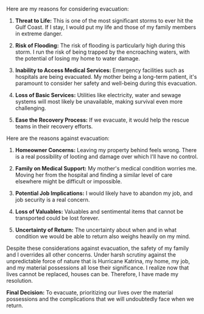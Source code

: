 Here are my reasons for considering evacuation:

1. **Threat to Life:** This is one of the most significant storms to ever hit the Gulf Coast. If I stay, I would put my life and those of my family members in extreme danger. 

2. **Risk of Flooding:** The risk of flooding is particularly high during this storm. I run the risk of being trapped by the encroaching waters, with the potential of losing my home to water damage. 

3. **Inability to Access Medical Services:** Emergency facilities such as hospitals are being evacuated. My mother being a long-term patient, it's paramount to consider her safety and well-being during this evacuation.

4. **Loss of Basic Services:** Utilities like electricity, water and sewage systems will most likely be unavailable, making survival even more challenging. 

5. **Ease the Recovery Process:** If we evacuate, it would help the rescue teams in their recovery efforts.

Here are the reasons against evacuation:

1. **Homeowner Concerns:** Leaving my property behind feels wrong. There is a real possibility of looting and damage over which I'll have no control.

2. **Family on Medical Support:** My mother's medical condition worries me. Moving her from the hospital and finding a similar level of care elsewhere might be difficult or impossible.

3. **Potential Job Implications:** I would likely have to abandon my job, and job security is a real concern.

4. **Loss of Valuables:** Valuables and sentimental items that cannot be transported could be lost forever. 

5. **Uncertainty of Return:** The uncertainty about when and in what condition we would be able to return also weighs heavily on my mind.


Despite these considerations against evacuation, the safety of my family and I overrides all other concerns. Under harsh scrutiny against the unpredictable force of nature that is Hurricane Katrina, my home, my job, and my material possessions all lose their significance. I realize now that lives cannot be replaced, houses can be. Therefore, I have made my resolution.

**Final Decision:** To evacuate, prioritizing our lives over the material possessions and the complications that we will undoubtedly face when we return.